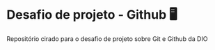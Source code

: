 # Desafio de projeto - Github 🖥️
Repositório cirado para o desafio de projeto sobre Git e Github da DIO
